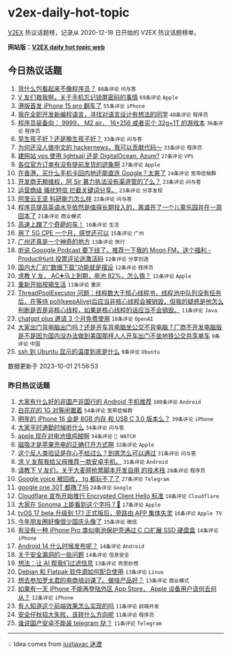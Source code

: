 # v2ex-daily-hot-topic

[V2EX](https://www.v2ex.com/) 热议话题榜，记录从 2020-12-18 日开始的 V2EX 热议话题榜单。

**网站版：[V2EX daily hot topic web](https://boojack.github.io/v2ex-daily-hot-topic-web/)**

## 今日热议话题

<!-- TODAY BEGIN -->

1. [背什么包看起来不像程序员？](https://www.v2ex.com/t/978422) `88条评论` `问与答`
1. [V 友们救我啊，关于手机忘记锁屏密码的事情](https://www.v2ex.com/t/978401) `69条评论` `Apple`
1. [港版首发 iPhone 15 pro 翻车了](https://www.v2ex.com/t/978396) `55条评论` `iPhone`
1. [我在全职开发新编程语言，寻找对语言设计有想法的同学](https://www.v2ex.com/t/978493) `48条评论` `程序员`
1. [程序员装备向： 9999， M2 air， 16+256 或者买个 32g+1T 的游戏本](https://www.v2ex.com/t/978470) `36条评论` `程序员`
1. [早生孩子好？还是晚生孩子好？](https://www.v2ex.com/t/978479) `33条评论` `问与答`
1. [为何还没人做中文的 hackernews，我可以贡献代码～](https://www.v2ex.com/t/978395) `33条评论` `程序员`
1. [建网站 vps 使用 lightsail 还是 DigitalOcean, Azure?](https://www.v2ex.com/t/978482) `27条评论` `VPS`
1. [各位官方订单有没有提前发货的迹象啊](https://www.v2ex.com/t/978407) `27条评论` `Apple`
1. [在香港，买什么手机卡回内地还能直连 Google？太爽了](https://www.v2ex.com/t/978464) `24条评论` `宽带症候群`
1. [开发商无赖维权，阿 Sir 暴力执法没有渠道管的了么？](https://www.v2ex.com/t/978519) `23条评论` `问与答`
1. [运营商级 骚扰短信 拦截关键词分享。](https://www.v2ex.com/t/978414) `23条评论` `分享发现`
1. [阿里云王坚 科研能力怎么样](https://www.v2ex.com/t/978478) `22条评论` `问与答`
1. [程序员提高英语水平依然是值得长期投入的，离谱开了一个儿童乐园并在一周回本了](https://www.v2ex.com/t/978399) `21条评论` `商业模式`
1. [高速上蹭了个奇葩的车！](https://www.v2ex.com/t/978495) `16条评论` `生活`
1. [用了 5G CPE 一个月，感觉还可以](https://www.v2ex.com/t/978410) `15条评论` `广州`
1. [广州还真是一个神奇的地方](https://www.v2ex.com/t/978498) `13条评论` `旅行`
1. [听说 Gooogle Podcast 要下线了，推荐一下我的 Moon FM，送个福利 - ProductHunt 投票评论送激活码](https://www.v2ex.com/t/978456) `12条评论` `分享创造`
1. [国内大厂的“数据下载”功能就是摆设](https://www.v2ex.com/t/978430) `12条评论` `程序员`
1. [求教 V 友， AC➕马上到期，电池 82%，怎么搞？](https://www.v2ex.com/t/978429) `12条评论` `Apple`
1. [重新开始按揭生活](https://www.v2ex.com/t/978484) `11条评论` `重庆`
1. [ThreadPoolExecutor 问题：线程数大于核心线程书，线程池中队列没有任务后，在等待 poll(keepAlive)后应当非核心线程会被销毁，但我的疑惑是他怎么判断是否是非核心线程，如果是核心线程的话应当不会销毁。](https://www.v2ex.com/t/978474) `11条评论` `Java`
1. [chatgpt plus 邀请 3 个月免费使用](https://www.v2ex.com/t/978404) `10条评论` `OpenAI`
1. [大家出门背电脑出门吗？还是开车背电脑坐公交不背电脑？厂商不开发电脑版是不是因为国内没办法做到美国那样人人开车出门不坐地铁公交共享单车](https://www.v2ex.com/t/978494) `9条评论` `中国`
1. [ssh 到 Ubuntu 显示的温度到底是什么](https://www.v2ex.com/t/978402) `9条评论` `Ubuntu`

数据更新于 2023-10-01 21:56:53

<!-- TODAY END -->

### 昨日热议话题

<!-- YESTERDAY BEGIN -->

1. [大家有什么好的非国产非国行的 Android 手机推荐](https://www.v2ex.com/t/978244) `100条评论` `Android`
1. [白花花的 1G 对等闲置着](https://www.v2ex.com/t/978262) `54条评论` `宽带症候群`
1. [明年的 iPhone 16 会是 8GB 内存 和 USB C 3.0 版本么？](https://www.v2ex.com/t/978290) `39条评论` `iPhone`
1. [大家平时通勤时候听什么](https://www.v2ex.com/t/978232) `34条评论` `问与答`
1. [apple 现在对电池很鸡贼啊](https://www.v2ex.com/t/978301) `34条评论` ` WATCH`
1. [磁吸才是苹果充电的正确打开方式啊](https://www.v2ex.com/t/978268) `32条评论` `Apple`
1. [这个反人类验证是存心不给过么？到底怎么可以通过](https://www.v2ex.com/t/978251) `31条评论` `问与答`
1. [求 V 友帮我给父母推荐一款安卓手机。](https://www.v2ex.com/t/978266) `31条评论` `Android`
1. [请教下 V 友们，关于大麦网抢票脚本开发自用 的技术栈](https://www.v2ex.com/t/978305) `28条评论` `程序员`
1. [Google voice 被回收， tg 都玩不了了](https://www.v2ex.com/t/978259) `27条评论` `Telegram`
1. [google one 30T 都撸了吗](https://www.v2ex.com/t/978341) `24条评论` `Google`
1. [Cloudflare 宣布开始推行 Encrypted Client Hello 标准](https://www.v2ex.com/t/978306) `18条评论` `Cloudflare`
1. [大家在 Sonoma 上能看到这个字吗？𫙠](https://www.v2ex.com/t/978354) `17条评论` `Apple`
1. [tvOS 17 beta 升级到 17.1 正式版后，旁路由 APP 集体失灵](https://www.v2ex.com/t/978343) `16条评论` `Apple TV`
1. [今年朋友圈好像很少国庆头像了](https://www.v2ex.com/t/978282) `15条评论` `微信`
1. [有没有一种 iPhone Pro 类似电池保护壳通过 C 口扩展 SSD 硬盘盒](https://www.v2ex.com/t/978324) `14条评论` `iPhone`
1. [Android 14 什么时候发布呢？](https://www.v2ex.com/t/978258) `14条评论` `Android`
1. [关于安全漏洞的一些问题](https://www.v2ex.com/t/978257) `14条评论` `信息安全`
1. [想法：让 AI 帮我们过滤信息](https://www.v2ex.com/t/978357) `13条评论` `奇思妙想`
1. [Debian 和 Flatpak 软件源如何配合使用](https://www.v2ex.com/t/978280) `13条评论` `Linux`
1. [想去参加罗太君的电商培训课了。做啥产品好？](https://www.v2ex.com/t/978265) `13条评论` `商业模式`
1. [如果有一天 iPhone 不能再登陆外区 App Store， Apple 设备用户该何去何从？](https://www.v2ex.com/t/978319) `12条评论` `iPhone`
1. [有人知道这个前端效果怎么实现的吗](https://www.v2ex.com/t/978326) `11条评论` `前端开发`
1. [安全仔秋招大失败，该转什么方向呢](https://www.v2ex.com/t/978298) `11条评论` `程序员`
1. [谁说国产安卓不能装 telegram 哒？](https://www.v2ex.com/t/978245) `11条评论` `Telegram`

<!-- YESTERDAY END -->

---

💡 Idea comes from [justjavac 迷渡](https://github.com/justjavac/)
